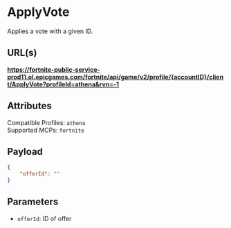 # ApplyVote
Applies a vote with a given ID.

## URL(s)
**https://fortnite-public-service-prod11.ol.epicgames.com/fortnite/api/game/v2/profile/{accountID}/client/ApplyVote?profileId=athena&rvn=-1**

## Attributes
Compatible Profiles: `athena`  
Supported MCPs: `fortnite`

## Payload
```json
{
    "offerId": ""
}
```

## Parameters
- `offerId`: ID of offer
